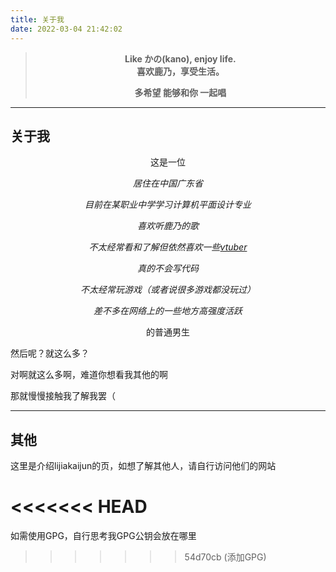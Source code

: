 ```yaml
---
title: 关于我
date: 2022-03-04 21:42:02
---
```

><p align="center"><b>Like かの(kano), enjoy life. <br />喜欢鹿乃，享受生活。<!--或者可以翻译为“像鹿乃一样享受生活”--></b></p>
>
><p align="center"><b>多希望 能够和你 一起唱</b></p>

---
<!--
> ~~此页面由于过于沙雕而在**2020年5月3日**重新写了一次~~
> 
> ~~2020.07.05计划重新写“关于我和网站”~~
> 
> 2020.12.06原文章变成独立一篇page
-->

## 关于我

<p align="center">这是一位</p>
<p align="center"><i>居住在中国广东省</i></p>
<p align="center"><i>目前在某职业中学学习计算机平面设计专业</i></p>
<p align="center"><i>喜欢听鹿乃的歌</i></p>
<p align="center"><i>不太经常看和了解但依然喜欢一些<a href="https://zh.moegirl.org.cn/虚拟UP主">vtuber</a></i></p>
<p align="center"><i>真的不会写代码</i></p>
<p align="center"><i>不太经常玩游戏（或者说很多游戏都没玩过）</i></p>
<p align="center"><i>差不多在网络上的一些地方高强度活跃</i></p>
<p align="center">的普通男生</p>

然后呢？就这么多？

对啊就这么多啊，难道你想看我其他的啊

那就慢慢接触我了解我罢（

<!--

### 5YC+5ZCs5Yir5Lq655qE6K+d6K+t

about.txt

这个页面所提及到的歌词对应的歌的英文名

我觉得吧，说出来，总比憋着好不是？-->

---

## 其他

这里是介绍lijiakaijun的页，如想了解其他人，请自行访问他们的网站

<<<<<<< HEAD
=======
如需使用GPG，自行思考我GPG公钥会放在哪里

>>>>>>> 54d70cb (添加GPG)
<script type = "text/javascript">
var len = 41,
rnd = Math.floor(Math.random() * len),
txt = new Array(len);
txt[0] = "I like Minecraft",
txt[1] = "我的世界",
txt[2] = "Minecraft",
txt[3] = "Windows 10",
txt[4] = "搭建于2019年9月14日10点08分",
txt[5] = "o(*￣▽￣*)ブ",
txt[6] = "苦力怕",
txt[7] = "Hello,World!",
txt[8] = "Windows",
txt[9] = "二次元",
txt[10] = "注意到B站上的GIF动画吗",
txt[11] = "- _ -",
txt[12] = "What are you doing?",
txt[13] = "Nyan Cat",
txt[14] = "初音未来!",
txt[15] = "QwQ",
txt[16] = "需要交换友链吗?",
txt[17] = "病名は愛だった",
txt[18] = "Creeper?",
txt[19] = "按F12后看看我~",
txt[20] = "复制这段内容后打开百度网盘手机App，操作更方便哦&nbsp;链接:https://pan.baidu.com/s/1SAlMf_4-hdbUJtIIPSapjQ&nbsp;提取码:5l1x",
txt[21] = "复制这段内容后打开百度网盘手机App，操作更方便哦&nbsp;链接:https://pan.baidu.com/s/1HqHjZGiwdKNJnXpcFLBYow&nbsp;提取码:f7fd",
txt[22] = "复制这段内容后打开百度网盘手机App，操作更方便哦&nbsp;链接:https://pan.baidu.com/s/15qPPQH9L-9KeBzVILmiSZA&nbsp;提取码:3s1t",
txt[23] = "再继续刷新几次，你可能会看到一些奇奇怪怪的东西了~o(´^｀)o",
txt[24] = "实话说......百度网盘这限速也太......",
txt[25] = "但是百度网盘也要恰饭的嘛~",
txt[26] = "awsl",
txt[27] = "单推鹿乃，真的！不信？不信就算了",
txt[28] = "Miku~",
txt[29] = "咕咕咕",
txt[30] = "https://www.bilibili.com/video/av86889971",
txt[31] = "DD?",
txt[32] = "「yuanfen」",
txt[33] = "",
txt[34] = "https://lijiajunljj.github.io/posts/53744.html",
txt[35] = "100元对于我来说......QwQ",
txt[36] = "https://lijiajunljj.github.io/others/",
txt[37] = "未完成なまま飛び込もう(不成熟的我们 就此跳入了新世界) 約束のドアを開けて(推开约定的门扉) 眩しい笑顔になれ(绽放灿烂的笑颜)",
txt[38] = "我永远单推鹿乃！（指花寄女子祭中的鹿乃）",
txt[39] = "我永远单推鹿乃！（指live2d唱见鹿）",
txt[40] = "ddlc",
txt[41] = "心 惊 肉 跳 文 学 部",
console.log(txt[rnd]) 
</script>